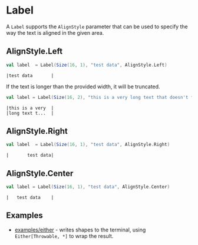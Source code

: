 # Label

A `Label` supports the `AlignStyle` parameter that can be used to specify the way the text is aligned in the given area.

## AlignStyle.Left

```scala
val label  = Label(Size(16, 1), "test data", AlignStyle.Left)
```

```text
|test data       |
```

If the text is longer than the provided width, it will be truncated.

```scala
val label = Label(Size(16, 2), "this is a very long text that doesn't fit in the provided area entirely", AlignStyle.Left)
```

```text
|this is a very  |
|long text t...  |
```

## AlignStyle.Right

```scala
val label  = Label(Size(16, 1), "test data", AlignStyle.Right)
```

```text
|       test data|
```

## AlignStyle.Center

```scala
val label = Label(Size(16, 1), "test data", AlignStyle.Center)
```

```text
|   test data    |
```

## Examples

- [examples/either](../examples/either) - writes shapes to the terminal, using `Either[Throwable, *]` to wrap the result.
